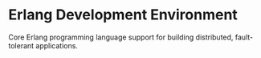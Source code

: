 # Erlang Development Environment

Core Erlang programming language support for building distributed, fault-tolerant applications.
